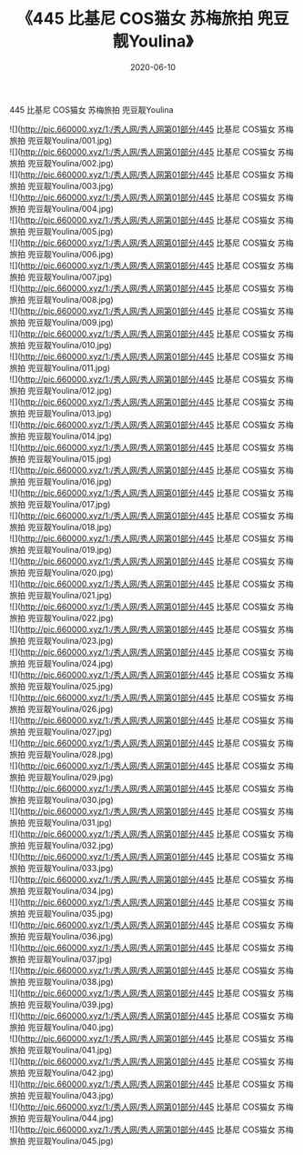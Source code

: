 ﻿---
layout: post
title:  《445 比基尼 COS猫女 苏梅旅拍 兜豆靓Youlina》
date:   2020-06-10
img: http://pic.660000.xyz/1:/秀人网/秀人网第01部分/445 比基尼 COS猫女 苏梅旅拍 兜豆靓Youlina/000.jpg
categories: [美女, 清纯, 唯美]
---

445 比基尼 COS猫女 苏梅旅拍 兜豆靓Youlina

  ![](http://pic.660000.xyz/1:/秀人网/秀人网第01部分/445 比基尼 COS猫女 苏梅旅拍 兜豆靓Youlina/001.jpg) <br> ![](http://pic.660000.xyz/1:/秀人网/秀人网第01部分/445 比基尼 COS猫女 苏梅旅拍 兜豆靓Youlina/002.jpg) <br> ![](http://pic.660000.xyz/1:/秀人网/秀人网第01部分/445 比基尼 COS猫女 苏梅旅拍 兜豆靓Youlina/003.jpg) <br> ![](http://pic.660000.xyz/1:/秀人网/秀人网第01部分/445 比基尼 COS猫女 苏梅旅拍 兜豆靓Youlina/004.jpg) <br> ![](http://pic.660000.xyz/1:/秀人网/秀人网第01部分/445 比基尼 COS猫女 苏梅旅拍 兜豆靓Youlina/005.jpg) <br> ![](http://pic.660000.xyz/1:/秀人网/秀人网第01部分/445 比基尼 COS猫女 苏梅旅拍 兜豆靓Youlina/006.jpg) <br> ![](http://pic.660000.xyz/1:/秀人网/秀人网第01部分/445 比基尼 COS猫女 苏梅旅拍 兜豆靓Youlina/007.jpg) <br> ![](http://pic.660000.xyz/1:/秀人网/秀人网第01部分/445 比基尼 COS猫女 苏梅旅拍 兜豆靓Youlina/008.jpg) <br> ![](http://pic.660000.xyz/1:/秀人网/秀人网第01部分/445 比基尼 COS猫女 苏梅旅拍 兜豆靓Youlina/009.jpg) <br> ![](http://pic.660000.xyz/1:/秀人网/秀人网第01部分/445 比基尼 COS猫女 苏梅旅拍 兜豆靓Youlina/010.jpg) <br> ![](http://pic.660000.xyz/1:/秀人网/秀人网第01部分/445 比基尼 COS猫女 苏梅旅拍 兜豆靓Youlina/011.jpg) <br> ![](http://pic.660000.xyz/1:/秀人网/秀人网第01部分/445 比基尼 COS猫女 苏梅旅拍 兜豆靓Youlina/012.jpg) <br> ![](http://pic.660000.xyz/1:/秀人网/秀人网第01部分/445 比基尼 COS猫女 苏梅旅拍 兜豆靓Youlina/013.jpg) <br> ![](http://pic.660000.xyz/1:/秀人网/秀人网第01部分/445 比基尼 COS猫女 苏梅旅拍 兜豆靓Youlina/014.jpg) <br> ![](http://pic.660000.xyz/1:/秀人网/秀人网第01部分/445 比基尼 COS猫女 苏梅旅拍 兜豆靓Youlina/015.jpg) <br> ![](http://pic.660000.xyz/1:/秀人网/秀人网第01部分/445 比基尼 COS猫女 苏梅旅拍 兜豆靓Youlina/016.jpg) <br> ![](http://pic.660000.xyz/1:/秀人网/秀人网第01部分/445 比基尼 COS猫女 苏梅旅拍 兜豆靓Youlina/017.jpg) <br> ![](http://pic.660000.xyz/1:/秀人网/秀人网第01部分/445 比基尼 COS猫女 苏梅旅拍 兜豆靓Youlina/018.jpg) <br> ![](http://pic.660000.xyz/1:/秀人网/秀人网第01部分/445 比基尼 COS猫女 苏梅旅拍 兜豆靓Youlina/019.jpg) <br> ![](http://pic.660000.xyz/1:/秀人网/秀人网第01部分/445 比基尼 COS猫女 苏梅旅拍 兜豆靓Youlina/020.jpg) <br> ![](http://pic.660000.xyz/1:/秀人网/秀人网第01部分/445 比基尼 COS猫女 苏梅旅拍 兜豆靓Youlina/021.jpg) <br> ![](http://pic.660000.xyz/1:/秀人网/秀人网第01部分/445 比基尼 COS猫女 苏梅旅拍 兜豆靓Youlina/022.jpg) <br> ![](http://pic.660000.xyz/1:/秀人网/秀人网第01部分/445 比基尼 COS猫女 苏梅旅拍 兜豆靓Youlina/023.jpg) <br> ![](http://pic.660000.xyz/1:/秀人网/秀人网第01部分/445 比基尼 COS猫女 苏梅旅拍 兜豆靓Youlina/024.jpg) <br> ![](http://pic.660000.xyz/1:/秀人网/秀人网第01部分/445 比基尼 COS猫女 苏梅旅拍 兜豆靓Youlina/025.jpg) <br> ![](http://pic.660000.xyz/1:/秀人网/秀人网第01部分/445 比基尼 COS猫女 苏梅旅拍 兜豆靓Youlina/026.jpg) <br> ![](http://pic.660000.xyz/1:/秀人网/秀人网第01部分/445 比基尼 COS猫女 苏梅旅拍 兜豆靓Youlina/027.jpg) <br> ![](http://pic.660000.xyz/1:/秀人网/秀人网第01部分/445 比基尼 COS猫女 苏梅旅拍 兜豆靓Youlina/028.jpg) <br> ![](http://pic.660000.xyz/1:/秀人网/秀人网第01部分/445 比基尼 COS猫女 苏梅旅拍 兜豆靓Youlina/029.jpg) <br> ![](http://pic.660000.xyz/1:/秀人网/秀人网第01部分/445 比基尼 COS猫女 苏梅旅拍 兜豆靓Youlina/030.jpg) <br> ![](http://pic.660000.xyz/1:/秀人网/秀人网第01部分/445 比基尼 COS猫女 苏梅旅拍 兜豆靓Youlina/031.jpg) <br> ![](http://pic.660000.xyz/1:/秀人网/秀人网第01部分/445 比基尼 COS猫女 苏梅旅拍 兜豆靓Youlina/032.jpg) <br> ![](http://pic.660000.xyz/1:/秀人网/秀人网第01部分/445 比基尼 COS猫女 苏梅旅拍 兜豆靓Youlina/033.jpg) <br> ![](http://pic.660000.xyz/1:/秀人网/秀人网第01部分/445 比基尼 COS猫女 苏梅旅拍 兜豆靓Youlina/034.jpg) <br> ![](http://pic.660000.xyz/1:/秀人网/秀人网第01部分/445 比基尼 COS猫女 苏梅旅拍 兜豆靓Youlina/035.jpg) <br> ![](http://pic.660000.xyz/1:/秀人网/秀人网第01部分/445 比基尼 COS猫女 苏梅旅拍 兜豆靓Youlina/036.jpg) <br> ![](http://pic.660000.xyz/1:/秀人网/秀人网第01部分/445 比基尼 COS猫女 苏梅旅拍 兜豆靓Youlina/037.jpg) <br> ![](http://pic.660000.xyz/1:/秀人网/秀人网第01部分/445 比基尼 COS猫女 苏梅旅拍 兜豆靓Youlina/038.jpg) <br> ![](http://pic.660000.xyz/1:/秀人网/秀人网第01部分/445 比基尼 COS猫女 苏梅旅拍 兜豆靓Youlina/039.jpg) <br> ![](http://pic.660000.xyz/1:/秀人网/秀人网第01部分/445 比基尼 COS猫女 苏梅旅拍 兜豆靓Youlina/040.jpg) <br> ![](http://pic.660000.xyz/1:/秀人网/秀人网第01部分/445 比基尼 COS猫女 苏梅旅拍 兜豆靓Youlina/041.jpg) <br> ![](http://pic.660000.xyz/1:/秀人网/秀人网第01部分/445 比基尼 COS猫女 苏梅旅拍 兜豆靓Youlina/042.jpg) <br> ![](http://pic.660000.xyz/1:/秀人网/秀人网第01部分/445 比基尼 COS猫女 苏梅旅拍 兜豆靓Youlina/043.jpg) <br> ![](http://pic.660000.xyz/1:/秀人网/秀人网第01部分/445 比基尼 COS猫女 苏梅旅拍 兜豆靓Youlina/044.jpg) <br> ![](http://pic.660000.xyz/1:/秀人网/秀人网第01部分/445 比基尼 COS猫女 苏梅旅拍 兜豆靓Youlina/045.jpg) <br>